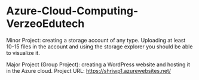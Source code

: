 # Azure-Cloud-Computing-VerzeoEdutech

Minor Project: creating a storage account of any type. Uploading at least 10-15 files in the account and using the storage explorer you should be able to visualize it.

Major Project (Group Project): creating a WordPress website and hosting it in the Azure cloud.
Project URL: https://shriwp1.azurewebsites.net/

